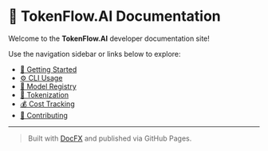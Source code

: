 # 🧠 TokenFlow.AI Documentation

Welcome to the **TokenFlow.AI** developer documentation site!

Use the navigation sidebar or links below to explore:

- [🚀 Getting Started](getting-started.html)
- [⚙️ CLI Usage](cli-usage.html)
- [🧩 Model Registry](model-registry.html)
- [🔢 Tokenization](tokenizers.html)
- [💰 Cost Tracking](cost-tracking.html)
- [🤝 Contributing](contributing.html)

---

> Built with [DocFX](https://dotnet.github.io/docfx/) and published via GitHub Pages.
